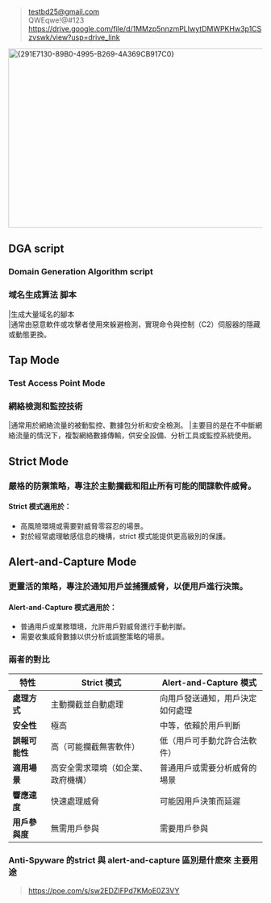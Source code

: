 >testbd25@gmail.com  
>QWEqwe!@#123  
>https://drive.google.com/file/d/1MMzp5nnzmPLIwytDMWPKHw3p1CSzvswk/view?usp=drive_link  

<img width="662" height="355" alt="{291E7130-89B0-4995-B269-4A369CB917C0}" src="https://github.com/user-attachments/assets/96507010-8210-4723-bcc0-0f9b4ce5a461" />


## DGA script
### Domain Generation Algorithm script 
### 域名生成算法 脚本

|生成大量域名的腳本  
|通常由惡意軟件或攻擊者使用來躲避檢測，實現命令與控制（C2）伺服器的隱藏或動態更換。  


## Tap Mode
### Test Access Point Mode
### 網絡檢測和監控技術

|通常用於網絡流量的被動監控、數據包分析和安全檢測。
|主要目的是在不中斷網絡流量的情況下，複製網絡數據傳輸，供安全設備、分析工具或監控系統使用。



## Strict Mode
### 嚴格的防禦策略，專注於主動攔截和阻止所有可能的間諜軟件威脅。
#### **Strict 模式適用於：**
- 高風險環境或需要對威脅零容忍的場景。
- 對於經常處理敏感信息的機構，strict 模式能提供更高級別的保護。

## Alert-and-Capture Mode
### 更靈活的策略，專注於通知用戶並捕獲威脅，以便用戶進行決策。
#### **Alert-and-Capture 模式適用於：**
- 普通用戶或業務環境，允許用戶對威脅進行手動判斷。
- 需要收集威脅數據以供分析或調整策略的場景。

### **兩者的對比**

| **特性**               | **Strict 模式**                          | **Alert-and-Capture 模式**                 |
|-----------------------|---------------------------------------|-----------------------------------------|
| **處理方式**           | 主動攔截並自動處理                     | 向用戶發送通知，用戶決定如何處理          |
| **安全性**             | 極高                                   | 中等，依賴於用戶判斷                     |
| **誤報可能性**         | 高（可能攔截無害軟件）                 | 低（用戶可手動允許合法軟件）             |
| **適用場景**           | 高安全需求環境（如企業、政府機構）      | 普通用戶或需要分析威脅的場景             |
| **響應速度**           | 快速處理威脅                           | 可能因用戶決策而延遲                     |
| **用戶參與度**         | 無需用戶參與                           | 需要用戶參與                             |

### Anti-Spyware 的strict 與 alert-and-capture 區別是什麽來 主要用途
>https://poe.com/s/sw2EDZIFPd7KMoE0Z3VY

